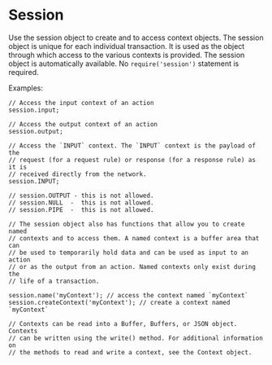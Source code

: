 # Session 

Use the session object to create and to access context objects. The session
object is unique for each individual transaction. It is used as the object
through which access to the various contexts is provided. The session object
is automatically available. No `require('session')` statement is required.

Examples:

    // Access the input context of an action
    session.input; 

    // Access the output context of an action
    session.output; 

    // Access the `INPUT` context. The `INPUT` context is the payload of the
    // request (for a request rule) or response (for a response rule) as it is
    // received directly from the network.
    session.INPUT;

    // session.OUTPUT - this is not allowed.
    // session.NULL  -  this is not allowed.
    // session.PIPE  -  this is not allowed.

    // The session object also has functions that allow you to create named
    // contexts and to access them. A named context is a buffer area that can
    // be used to temporarily hold data and can be used as input to an action
    // or as the output from an action. Named contexts only exist during the
    // life of a transaction.

    session.name('myContext'); // access the context named `myContext`
    session.createContext('myContext'); // create a context named `myContext`

    // Contexts can be read into a Buffer, Buffers, or JSON object. Contexts
    // can be written using the write() method. For additional information on
    // the methods to read and write a context, see the Context object.
